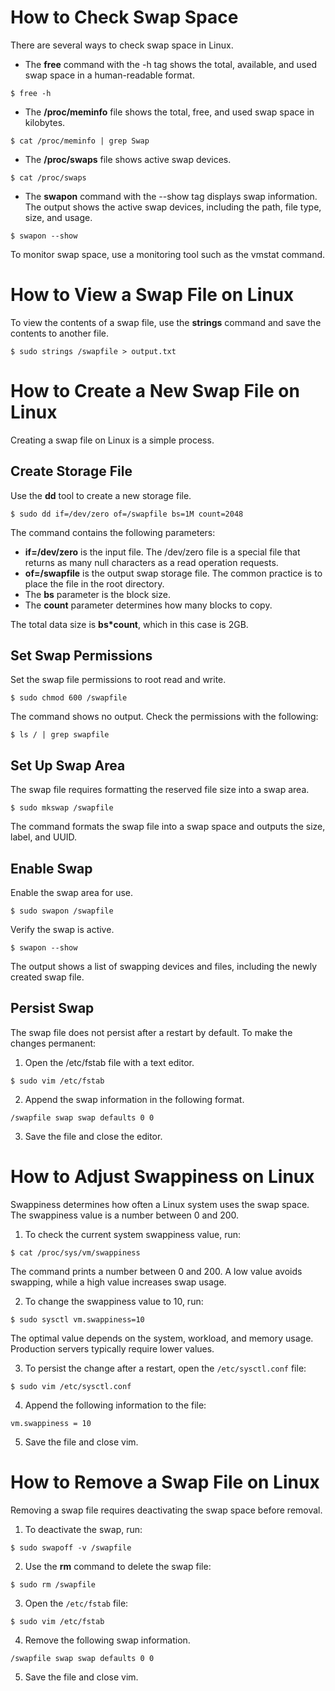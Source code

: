 # How to Check Swap Space

There are several ways to check swap space in Linux.

- The **free** command with the -h tag shows the total, available, and used swap space in a human-readable format.

```shell
$ free -h
```

- The **/proc/meminfo** file shows the total, free, and used swap space in kilobytes.

```shell
$ cat /proc/meminfo | grep Swap
```

- The **/proc/swaps** file shows active swap devices.

```shell
$ cat /proc/swaps
```

- The **swapon** command with the --show tag displays swap information. The output shows the active swap devices, including the path, file type, size, and usage.

```shell
$ swapon --show
```

To monitor swap space, use a monitoring tool such as the vmstat command.

# How to View a Swap File on Linux

To view the contents of a swap file, use the **strings** command and save the contents to another file.

```shell
$ sudo strings /swapfile > output.txt
```

# How to Create a New Swap File on Linux

Creating a swap file on Linux is a simple process.

## Create Storage File

Use the **dd** tool to create a new storage file.

```shell
$ sudo dd if=/dev/zero of=/swapfile bs=1M count=2048
```

The command contains the following parameters:

- **if=/dev/zero** is the input file. The /dev/zero file is a special file that returns as many null characters as a read operation requests.
- **of=/swapfile** is the output swap storage file. The common practice is to place the file in the root directory.
- The **bs** parameter is the block size.
- The **count** parameter determines how many blocks to copy.

The total data size is **bs*count**, which in this case is 2GB.

## Set Swap Permissions

Set the swap file permissions to root read and write.

```shell
$ sudo chmod 600 /swapfile
```

The command shows no output. Check the permissions with the following:

```shell
$ ls / | grep swapfile
```

## Set Up Swap Area

The swap file requires formatting the reserved file size into a swap area.

```shell
$ sudo mkswap /swapfile
```

The command formats the swap file into a swap space and outputs the size, label, and UUID.

## Enable Swap

Enable the swap area for use.

```shell
$ sudo swapon /swapfile
```

Verify the swap is active.

```shell
$ swapon --show
```

The output shows a list of swapping devices and files, including the newly created swap file.

## Persist Swap

The swap file does not persist after a restart by default. To make the changes permanent:

1. Open the /etc/fstab file with a text editor.

```shell
$ sudo vim /etc/fstab
```

2. Append the swap information in the following format.

```shell
/swapfile swap swap defaults 0 0
```

3. Save the file and close the editor.

# How to Adjust Swappiness on Linux

Swappiness determines how often a Linux system uses the swap space. The swappiness value is a number between 0 and 200.

1. To check the current system swappiness value, run:

```shell
$ cat /proc/sys/vm/swappiness
```

The command prints a number between 0 and 200. A low value avoids swapping, while a high value increases swap usage.

2. To change the swappiness value to 10, run:

```shell
$ sudo sysctl vm.swappiness=10
```

The optimal value depends on the system, workload, and memory usage. Production servers typically require lower values.

3. To persist the change after a restart, open the `/etc/sysctl.conf` file:

```shell
$ sudo vim /etc/sysctl.conf
```

4. Append the following information to the file:

```shell
vm.swappiness = 10
```

5. Save the file and close vim.

# How to Remove a Swap File on Linux

Removing a swap file requires deactivating the swap space before removal.

1. To deactivate the swap, run:

```shell
$ sudo swapoff -v /swapfile
```

2. Use the **rm** command to delete the swap file:

```shell
$ sudo rm /swapfile
```

3. Open the `/etc/fstab` file:

```shell
$ sudo vim /etc/fstab
```

4. Remove the following swap information.

```shell
/swapfile swap swap defaults 0 0
```

5. Save the file and close vim.